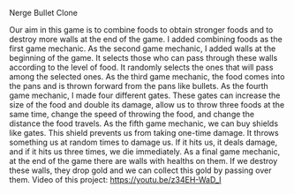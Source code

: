 Nerge Bullet Clone

Our aim in this game is to combine foods to obtain stronger foods and to destroy more walls at the end of the game. I added combining foods as the first game mechanic. As the second game mechanic, I added walls at the beginning of the game. It selects those who can pass through these walls according to the level of food. It randomly selects the ones that will pass among the selected ones. As the third game mechanic, the food comes into the pans and is thrown forward from the pans like bullets. As the fourth game mechanic, I made four different gates. These gates can increase the size of the food and double its damage, allow us to throw three foods at the same time, change the speed of throwing the food, and change the distance the food travels. As the fifth game mechanic, we can buy shields like gates. This shield prevents us from taking one-time damage. It throws something us at random times to damage us. If it hits us, it deals damage, and if it hits us three times, we die immediately. As a final game mechanic, at the end of the game there are walls with healths on them. If we destroy these walls, they drop gold and we can collect this gold by passing over them.
Video of this project: 
https://youtu.be/z34EH-WaD_I
